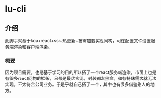 # lu-cli

## 介绍
此脚手架基于koa+react+ssr+热更新+按需加载实现同构，可在配置文件设置服务端渲染和客户端渲染。

### 概要
因为项目需要，也是基于学习的目的所以搭了一个react服务端渲染，市面上也是有很多react同构的框架，且都是最优实现，封装都太黑盒，如有特殊需求就无法实现，不太符合公司业务。于是乎就自己搭了一个，其中也有很多借鉴别人的地方。
